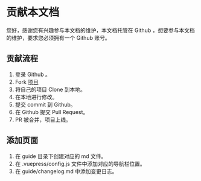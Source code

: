 # 贡献本文档

您好，感谢您有兴趣参与本文档的维护，本文档托管在 Github ，想要参与本文档的维护，要求您必须拥有一个 Github 账号。


## 贡献流程

1. 登录 Github 。
2. Fork [项目](https://github.com/bestony/djangdocs.com)
3. 将自己的项目 Clone 到本地。
4. 在本地进行修改。
5. 提交 commit 到 Github。
6. 在 Github 提交 Pull Request。
7. PR 被合并，项目上线。


## 添加页面

1. 在 guide 目录下创建对应的 md 文件。
2. 在 .vuepress/config.js 文件中添加对应的导航栏位置。
3. 在 guide/changelog.md 中添加变更日志。
